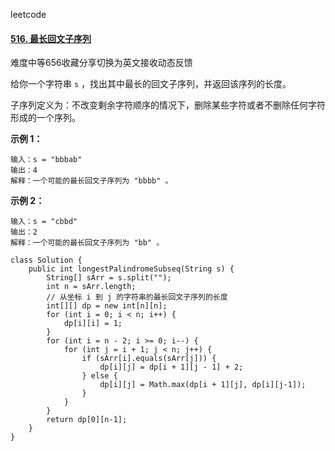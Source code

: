 leetcode

#### [516. 最长回文子序列](https://leetcode-cn.com/problems/longest-palindromic-subsequence/)

难度中等656收藏分享切换为英文接收动态反馈

给你一个字符串 `s` ，找出其中最长的回文子序列，并返回该序列的长度。

子序列定义为：不改变剩余字符顺序的情况下，删除某些字符或者不删除任何字符形成的一个序列。

 

**示例 1：**

```
输入：s = "bbbab"
输出：4
解释：一个可能的最长回文子序列为 "bbbb" 。
```

**示例 2：**

```
输入：s = "cbbd"
输出：2
解释：一个可能的最长回文子序列为 "bb" 。
```



```
class Solution {
    public int longestPalindromeSubseq(String s) {
        String[] sArr = s.split("");
        int n = sArr.length;
        // 从坐标 i 到 j 的字符串的最长回文子序列的长度
        int[][] dp = new int[n][n];
        for (int i = 0; i < n; i++) {
            dp[i][i] = 1;
        }
        for (int i = n - 2; i >= 0; i--) {
            for (int j = i + 1; j < n; j++) {
                if (sArr[i].equals(sArr[j])) {
                    dp[i][j] = dp[i + 1][j - 1] + 2;
                } else {
                    dp[i][j] = Math.max(dp[i + 1][j], dp[i][j-1]);
                }
            }
        }
        return dp[0][n-1];
    }
}
```

